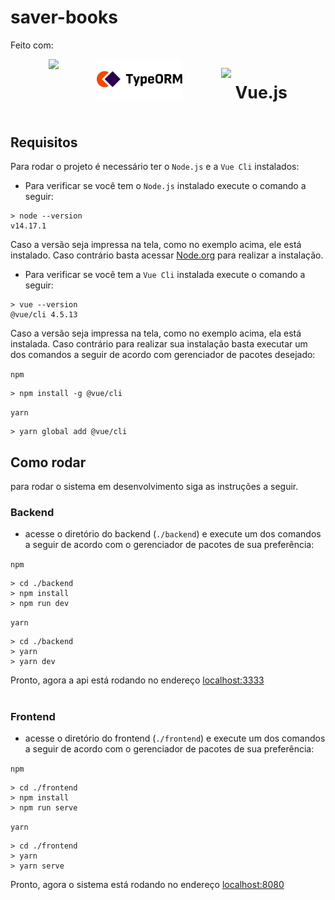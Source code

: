 # saver-books

Feito com:

<div style="display: flex; justify-content: space-evenly; margin-bottom: 20px;">
    <a href="https://nodejs.org/">
        <img height="64" src="https://nodejs.org/static/images/logo.svg"></img>
    </a>
    <a href="https://typeorm.io/">
        <img style="background-color: rgba(255, 255, 255); border-radius: 5px;" height="64" src="https://raw.githubusercontent.com/typeorm/typeorm/master/resources/logo_big.png"></img>
    </a>
    <a href="https://v3.vuejs.org/" style="display: flex; align-items: center; text-decoration: none; color: inherit;">
        <img height="64" src="https://v3.vuejs.org/logo.png"></img>
        <h2 style="margin-left: 6px; font-size: 20pt;">Vue.js</h2>
    </a>
</div>

## Requisitos

Para rodar o projeto é necessário ter o `Node.js` e a `Vue Cli` instalados:

- Para verificar se você tem o `Node.js` instalado execute o comando a seguir:

```
> node --version
v14.17.1
```

Caso a versão seja impressa na tela, como no exemplo acima, ele está instalado. Caso contrário basta acessar [Node.org](https://nodejs.org/en/) para realizar a instalação.

- Para verificar se você tem a `Vue Cli` instalada execute o comando a seguir:

```
> vue --version
@vue/cli 4.5.13
```

Caso a versão seja impressa na tela, como no exemplo acima, ela está instalada. Caso contrário para realizar sua instalação basta executar um dos comandos a seguir de acordo com gerenciador de pacotes desejado:

`npm`
```
> npm install -g @vue/cli
```

`yarn`
```
> yarn global add @vue/cli
```

## Como rodar

para rodar o sistema em desenvolvimento siga as instruções a seguir.

### Backend

- acesse o diretório do backend (`./backend`) e execute um dos comandos a seguir de acordo com o gerenciador de pacotes de sua preferência:

`npm`
```
> cd ./backend
> npm install
> npm run dev
```

`yarn`
```
> cd ./backend
> yarn
> yarn dev
```

Pronto, agora a api está rodando no endereço [localhost:3333](http://localhost:3333/)


#

### Frontend

- acesse o diretório do frontend (`./frontend`) e execute um dos comandos a seguir de acordo com o gerenciador de pacotes de sua preferência:

`npm`
```
> cd ./frontend
> npm install
> npm run serve
```

`yarn`
```
> cd ./frontend
> yarn
> yarn serve
```

Pronto, agora o sistema está rodando no endereço [localhost:8080](http://localhost:8080/)
